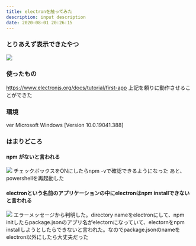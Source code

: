 ```yaml
---
title: electronを触ってみた
description: input description
date: 2020-08-01 20:26:15
---
```


### とりあえず表示できたやつ
![](/assets/images/posts/electron_app.png)

### 使ったもの
https://www.electronjs.org/docs/tutorial/first-app
上記を頼りに動作させることができた

### 環境
ver
Microsoft Windows [Version 10.0.19041.388]

### はまりどころ
#### npm がないと言われる
![](/assets/images/posts/npm_not_found.png)
チェックボックスをONにしたらnpm -vで確認できるようになった
あと、powershellを再起動した

#### electronという名前のアプリケーションの中にelectronはnpm installできないと言われる
![](/assets/images/posts/electron_already_installed.png)
エラーメッセージから判明した。directory nameをelectronにして、npm initしたらpackage.jsonのアプリ名がelectornになっていて、electornをnpm installしようとしたらできないと言われた。なのでpackage.jsonのnameをelectron以外にしたら大丈夫だった
